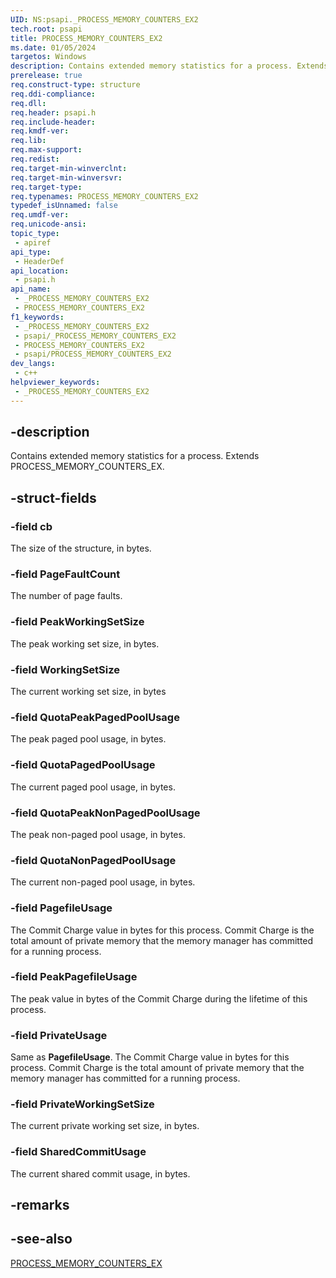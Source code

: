 ```yaml
---
UID: NS:psapi._PROCESS_MEMORY_COUNTERS_EX2
tech.root: psapi
title: PROCESS_MEMORY_COUNTERS_EX2
ms.date: 01/05/2024
targetos: Windows
description: Contains extended memory statistics for a process. Extends PROCESS_MEMORY_COUNTERS_EX.
prerelease: true
req.construct-type: structure
req.ddi-compliance: 
req.dll: 
req.header: psapi.h
req.include-header: 
req.kmdf-ver: 
req.lib: 
req.max-support: 
req.redist: 
req.target-min-winverclnt: 
req.target-min-winversvr: 
req.target-type: 
req.typenames: PROCESS_MEMORY_COUNTERS_EX2
typedef_isUnnamed: false
req.umdf-ver: 
req.unicode-ansi: 
topic_type:
 - apiref
api_type:
 - HeaderDef
api_location:
 - psapi.h
api_name:
 - _PROCESS_MEMORY_COUNTERS_EX2
 - PROCESS_MEMORY_COUNTERS_EX2
f1_keywords:
 - _PROCESS_MEMORY_COUNTERS_EX2
 - psapi/_PROCESS_MEMORY_COUNTERS_EX2
 - PROCESS_MEMORY_COUNTERS_EX2
 - psapi/PROCESS_MEMORY_COUNTERS_EX2
dev_langs:
 - c++
helpviewer_keywords:
 - _PROCESS_MEMORY_COUNTERS_EX2
---
```


## -description

Contains extended memory statistics for a process. Extends PROCESS_MEMORY_COUNTERS_EX.

## -struct-fields

### -field cb

The size of the structure, in bytes.

### -field PageFaultCount

The number of page faults.

### -field PeakWorkingSetSize

The peak working set size, in bytes.

### -field WorkingSetSize

The current working set size, in bytes

### -field QuotaPeakPagedPoolUsage

The peak paged pool usage, in bytes.

### -field QuotaPagedPoolUsage

The current paged pool usage, in bytes.

### -field QuotaPeakNonPagedPoolUsage

The peak non-paged pool usage, in bytes.

### -field QuotaNonPagedPoolUsage

The current non-paged pool usage, in bytes.

### -field PagefileUsage

The Commit Charge value in bytes for this process. Commit Charge is the total amount of private memory that the memory manager has committed for a running process.

### -field PeakPagefileUsage

The peak value in bytes of the Commit Charge during the lifetime of this process.

### -field PrivateUsage

Same as **PagefileUsage**. The Commit Charge value in bytes for this process. Commit Charge is the total amount of private memory that the memory manager has committed for a running process.

### -field PrivateWorkingSetSize

The current private working set size, in bytes.

### -field SharedCommitUsage

The current shared commit usage, in bytes.

## -remarks

## -see-also

[PROCESS_MEMORY_COUNTERS_EX](ns-psapi-process_memory_counters_ex.md)
